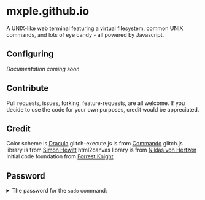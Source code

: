 # mxple.github.io
A UNIX-like web terminal featuring a virtual filesystem, common UNIX commands, and lots of eye candy - all powered by Javascript.

## Configuring
*Documentation coming soon*

## Contribute
Pull requests, issues, forking, feature-requests, are all welcome. If you decide to use the code for your own purposes, credit would be appreciated.

## Credit
Color scheme is [Dracula](https://github.com/dracula/dracula-theme)
glitch-execute.js is from [Commando](https://github.com/commodo/glitch-animation-effect)
glitch.js library is from [Simon Hewitt](https://github.com/sjhewitt/glitch.js)
html2canvas library is from [Niklas von Hertzen](https://github.com/niklasvh/html2canvas)
Initial code foundation from [Forrest Knight](https://github.com/ForrestKnight)

## Password
<details> 
  <summary>The password for the <code>sudo</code> command: </summary>
   strawberry 
</details>
